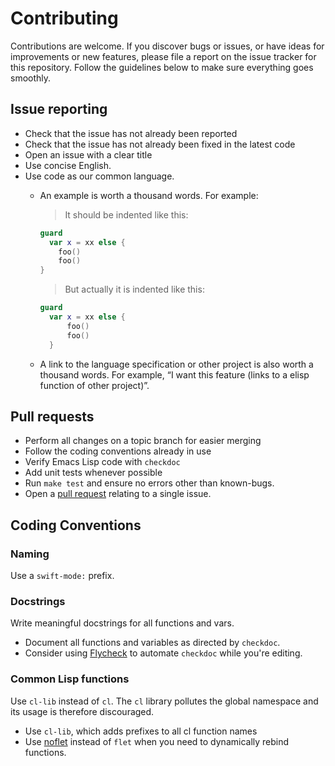# Contributing

Contributions are welcome. If you discover bugs or issues, or have ideas for
improvements or new features, please file a report on the issue tracker for this
repository. Follow the guidelines below to make sure everything goes smoothly.

## Issue reporting

- Check that the issue has not already been reported
- Check that the issue has not already been fixed in the latest code
- Open an issue with a clear title
- Use concise English.
- Use code as our common language.
    - An example is worth a thousand words. For example:

      > It should be indented like this:
      ```swift
      guard
        var x = xx else {
          foo()
          foo()
      }
      ```
      > But actually it is indented like this:
      ```swift
      guard
        var x = xx else {
            foo()
            foo()
        }
      ```
    - A link to the language specification or other project is also worth a
      thousand words. For example, “I want this feature (links to a elisp
      function of other project)”.

## Pull requests

- Perform all changes on a topic branch for easier merging
- Follow the coding conventions already in use
- Verify Emacs Lisp code with `checkdoc`
- Add unit tests whenever possible
- Run `make test` and ensure no errors other than known-bugs.
- Open a [pull request](https://help.github.com/articles/using-pull-requests)
  relating to a single issue.

## Coding Conventions

### Naming

Use a `swift-mode:` prefix.

### Docstrings

Write meaningful docstrings for all functions and vars.

- Document all functions and variables as directed by `checkdoc`.
- Consider using [Flycheck](https://github.com/flycheck/flycheck) to automate
  `checkdoc` while you're editing.

### Common Lisp functions

Use `cl-lib` instead of `cl`. The `cl` library pollutes the global namespace and
its usage is therefore discouraged.

- Use `cl-lib`, which adds prefixes to all cl function names
- Use [noflet](https://github.com/nicferrier/emacs-noflet) instead of `flet`
  when you need to dynamically rebind functions.
